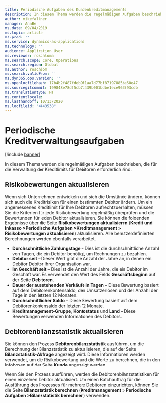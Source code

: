 ```yaml
---
title: Periodische Aufgaben des Kundenkreditmanagements
description: In diesem Thema werden die regelmäßigen Aufgaben beschrieben, die für die Verwaltung der Kreditlimits für Debitoren erforderlich sind.
author: mikefalkner
manager: AnnBe
ms.date: 09/04/2019
ms.topic: article
ms.prod: ''
ms.service: dynamics-ax-applications
ms.technology: ''
audience: Application User
ms.reviewer: roschloma
ms.search.scope: Core, Operations
ms.search.region: Global
ms.author: roschlom
ms.search.validFrom: ''
ms.dyn365.ops.version: ''
ms.openlocfilehash: 17b4b2f487fdeb9f1aa7d77bf87197885ba60e47
ms.sourcegitcommit: 199848e78df5cb7c439b001bdbe1ece963593cdb
ms.translationtype: HT
ms.contentlocale: 
ms.lasthandoff: 10/13/2020
ms.locfileid: "4443538"
---
```

# <a name="periodic-credit-management-tasks"></a>Periodische Kreditverwaltungsaufgaben

[!include [banner](../includes/banner.md)]

In diesem Thema werden die regelmäßigen Aufgaben beschrieben, die für die Verwaltung der Kreditlimits für Debitoren erforderlich sind.

## <a name="update-risk-scores"></a>Risikobewertungen aktualisieren

Wenn sich Unternehmen entwickeln und sich die Umstände ändern, können sich auch die Kreditrisiken für einen bestimmten Debitor ändern. Um ein angemessenes Kreditlimit für Ihre Debitoren aufrechtzuerhalten, müssen Sie die Kriterien für jede Risikobewertung regelmäßig überprüfen und die Bewertungen für jeden Debitor aktualisieren. Sie können die folgenden Ergebnisse über die Seite **Risikobewertungen aktualisieren** (**Kredit und Inkasso \>Periodische Aufgaben \>Kreditmanagement \> Risikobewertungen aktualisieren**) aktualisieren. Alle benutzerdefinierten Berechnungen werden ebenfalls verarbeitet.

- **Durchschnittliche Zahlungstage** – Dies ist die durchschnittliche Anzahl von Tagen, die ein Debitor benötigt, um Rechnungen zu bezahlen.
- **Debitor seit** – Dieser Wert gibt die Anzahl der Jahre an, in denen ein Debitor Debitor Ihrer Organisation war.
- **Im Geschäft seit** – Dies ist die Anzahl der Jahre, die ein Debitor im Geschäft war. Es verwendet den Wert des Felds **Geschäftsbeginn** auf der Seite **Debitoren**.
- **Dauer der ausstehenden Verkäufe in Tagen** – Diese Bewertung basiert auf dem Debitorenkontensaldo, den Umsatzerlösen und der Anzahl der Tage in den letzten 12 Monaten.
- **Durchschnittlicher Saldo** – Diese Bewertung basiert auf dem Debitorenkontensaldo der letzten 12 Monate.
- **Kreditmanagement-Gruppe**, **Kontostatus** und **Land** – Diese Bewertungen verwenden Informationen des Debitors.

## <a name="update-customer-balance-statistics"></a>Debitorenbilanzstatistik aktualisieren

Sie können den Prozess **Debitorenbilanzstatistik** ausführen, um die Berechnung der Bilanzstatistik zu aktualisieren, die auf der Seite **Bilanzstatistik-Abfrage** angezeigt wird. Diese Informationen werden verwendet, um die Risikobewertung und die Werte zu berechnen, die in den Infoboxen auf der Seite **Kunde** angezeigt werden.

Wenn Sie den Prozess ausführen, werden die Debitorenbilanzstatistiken für einen einzelnen Debitor aktualisiert. Um einen Batchauftrag für die Ausführung des Prozesses für mehrere Debitoren einzurichten, können Sie die Seite **Bilanzstatistik berechnen** (**Kreditmanagement \> Periodische Aufgaben \>Bilanzstatistik berechnen**) verwenden.
